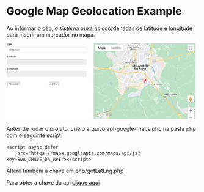 # Google Map Geolocation Example

Ao informar o cep, o sistema puxa as coordenadas de latitude e longitude para inserir um marcador no mapa.

![Alt Text](https://github.com/DaniPoletto/google-map-geolocation-example/blob/master/img/get_cep.gif)

Antes de rodar o projeto, crie o arquivo api-google-maps.php na pasta php com o seguinte script:

```
<script async defer
    src="https://maps.googleapis.com/maps/api/js?key=SUA_CHAVE_DA_API"></script>
```

Altere também a chave em php/getLatLng.php

Para obter a chave da api [clique aqui](https://developers.google.com/maps/documentation/geolocation/overview)


